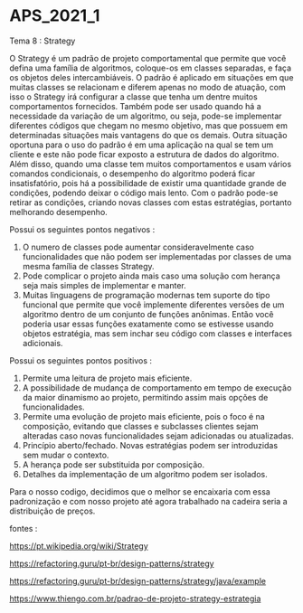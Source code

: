 # APS_2021_1
Tema 8 : Strategy 

O Strategy é um padrão de projeto comportamental que permite que você defina uma família de algoritmos, coloque-os em classes separadas, e faça os objetos deles intercambiáveis.
O padrão é aplicado em situações em que muitas classes se relacionam e diferem apenas no modo de atuação, com isso o Strategy irá configurar a classe que tenha um dentre muitos comportamentos fornecidos. Também pode ser usado quando há a necessidade da variação de um algoritmo, ou seja, pode-se implementar diferentes códigos que chegam no mesmo objetivo, mas que possuem em determinadas situações mais vantagens do que os demais.
Outra situação oportuna para o uso do padrão é em uma aplicação na qual se tem um cliente e este não pode ficar exposto a estrutura de dados do algoritmo. Além disso, quando uma classe tem muitos comportamentos e usam vários comandos condicionais, o desempenho do algoritmo poderá ficar insatisfatório, pois há a possibilidade de existir uma quantidade grande de condições, podendo deixar o código mais lento. Com o padrão pode-se retirar as condições, criando novas classes com estas estratégias, portanto melhorando desempenho. 

Possui os seguintes pontos negativos : 

1. O numero de classes pode aumentar consideravelmente caso funcionalidades que não podem ser implementadas por classes de uma mesma família de classes Strategy.
2. Pode complicar o projeto ainda mais caso uma solução com herança seja mais simples de implementar e manter.
3. Muitas linguagens de programação modernas tem suporte do tipo funcional que permite que você implemente diferentes versões de um algoritmo dentro de um conjunto de funções anônimas. Então você poderia usar essas funções exatamente como se estivesse usando objetos estratégia, mas sem inchar seu código com classes e interfaces adicionais.

Possui os seguintes pontos positivos :

1. Permite uma leitura de projeto mais eficiente.
2. A possibilidade de mudança de comportamento em tempo de execução da maior dinamismo ao projeto, permitindo assim mais opções de funcionalidades.
3. Permite uma evolução de projeto mais eficiente, pois o foco é na composição, evitando que classes e subclasses clientes sejam alteradas caso novas funcionalidades sejam adicionadas ou atualizadas.
4. Princípio aberto/fechado. Novas estratégias podem ser introduzidas sem mudar o contexto.
5. A herança pode ser substituida por composição.
6. Detalhes da implementação de um algoritmo podem ser isolados.

Para o nosso codigo, decidimos que o melhor se encaixaria com essa padronização e com nosso projeto até agora trabalhado na cadeira seria a distribuição de preços.

fontes :

https://pt.wikipedia.org/wiki/Strategy

https://refactoring.guru/pt-br/design-patterns/strategy

https://refactoring.guru/pt-br/design-patterns/strategy/java/example

https://www.thiengo.com.br/padrao-de-projeto-strategy-estrategia
